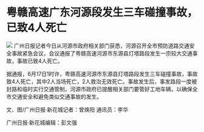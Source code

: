

# 粤赣高速广东河源段发生三车碰撞事故，已致4人死亡

![](https://inews.gtimg.com/om_bt/OuRiVvF0ED5EyHPcZ_o5ldNI_w1VedqHCqTeGFcD2kfRQAA/1000)
广州日报记者今日从河源市政府相关部门获悉，河源召开全市预防道路交通安全事故紧急会议，会议通报了粤赣高速河源市东源县灯塔路段发生一宗较大交通事故，事故已致4人死亡。

据通报，6月17日1时许，粤赣高速河源市东源县灯塔路段发生三车碰撞事故，事故致4人死亡，其中2人当场死亡，2人救治无效死亡。事故发生后，事发路段一度被封路和临时实行交通管制，河源市政府已提醒相关部门要管好工地车辆，以确保全市交通安全和避免类似交通事故的发生。

文、图/广州日报·新花城记者：曾焕阳 通讯员：李华

广州日报·新花城编辑：彭文强

